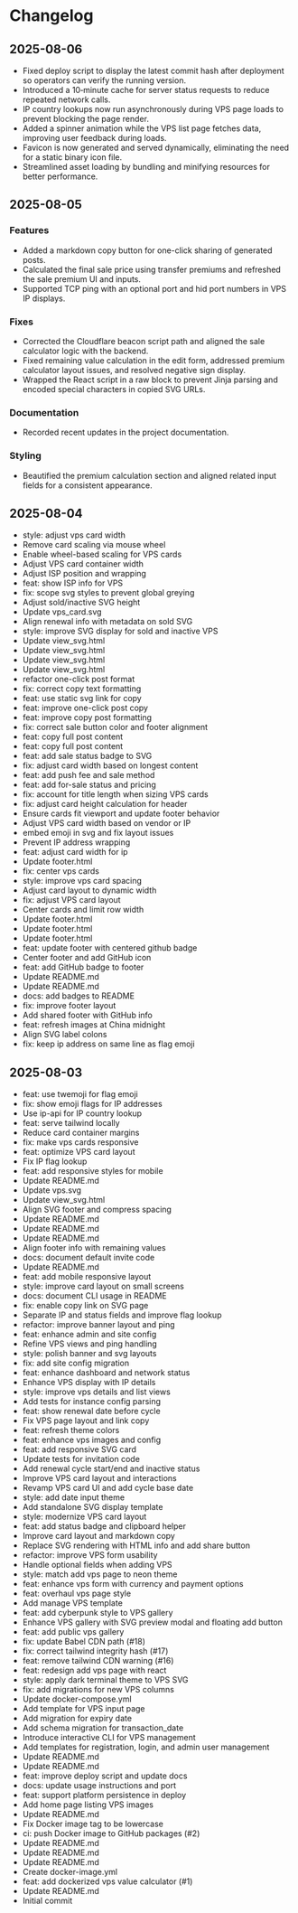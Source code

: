 # Changelog

## 2025-08-06

- Fixed deploy script to display the latest commit hash after deployment so operators can verify the running version.
- Introduced a 10‑minute cache for server status requests to reduce repeated network calls.
- IP country lookups now run asynchronously during VPS page loads to prevent blocking the page render.
- Added a spinner animation while the VPS list page fetches data, improving user feedback during loads.
- Favicon is now generated and served dynamically, eliminating the need for a static binary icon file.
- Streamlined asset loading by bundling and minifying resources for better performance.

## 2025-08-05

### Features
- Added a markdown copy button for one-click sharing of generated posts.
- Calculated the final sale price using transfer premiums and refreshed the sale premium UI and inputs.
- Supported TCP ping with an optional port and hid port numbers in VPS IP displays.

### Fixes
- Corrected the Cloudflare beacon script path and aligned the sale calculator logic with the backend.
- Fixed remaining value calculation in the edit form, addressed premium calculator layout issues, and resolved negative sign display.
- Wrapped the React script in a raw block to prevent Jinja parsing and encoded special characters in copied SVG URLs.

### Documentation
- Recorded recent updates in the project documentation.

### Styling
- Beautified the premium calculation section and aligned related input fields for a consistent appearance.

## 2025-08-04

- style: adjust vps card width
- Remove card scaling via mouse wheel
- Enable wheel-based scaling for VPS cards
- Adjust VPS card container width
- Adjust ISP position and wrapping
- feat: show ISP info for VPS
- fix: scope svg styles to prevent global greying
- Adjust sold/inactive SVG height
- Update vps_card.svg
- Align renewal info with metadata on sold SVG
- style: improve SVG display for sold and inactive VPS
- Update view_svg.html
- Update view_svg.html
- Update view_svg.html
- Update view_svg.html
- refactor one-click post format
- fix: correct copy text formatting
- feat: use static svg link for copy
- feat: improve one-click post copy
- feat: improve copy post formatting
- fix: correct sale button color and footer alignment
- feat: copy full post content
- feat: copy full post content
- feat: add sale status badge to SVG
- fix: adjust card width based on longest content
- feat: add push fee and sale method
- feat: add for-sale status and pricing
- fix: account for title length when sizing VPS cards
- fix: adjust card height calculation for header
- Ensure cards fit viewport and update footer behavior
- Adjust VPS card width based on vendor or IP
- embed emoji in svg and fix layout issues
- Prevent IP address wrapping
- feat: adjust card width for ip
- Update footer.html
- fix: center vps cards
- style: improve vps card spacing
- Adjust card layout to dynamic width
- fix: adjust VPS card layout
- Center cards and limit row width
- Update footer.html
- Update footer.html
- Update footer.html
- feat: update footer with centered github badge
- Center footer and add GitHub icon
- feat: add GitHub badge to footer
- Update README.md
- Update README.md
- docs: add badges to README
- fix: improve footer layout
- Add shared footer with GitHub info
- feat: refresh images at China midnight
- Align SVG label colons
- fix: keep ip address on same line as flag emoji

## 2025-08-03

- feat: use twemoji for flag emoji
- fix: show emoji flags for IP addresses
- Use ip-api for IP country lookup
- feat: serve tailwind locally
- Reduce card container margins
- fix: make vps cards responsive
- feat: optimize VPS card layout
- Fix IP flag lookup
- feat: add responsive styles for mobile
- Update README.md
- Update vps.svg
- Update view_svg.html
- Align SVG footer and compress spacing
- Update README.md
- Update README.md
- Update README.md
- Align footer info with remaining values
- docs: document default invite code
- Update README.md
- feat: add mobile responsive layout
- style: improve card layout on small screens
- docs: document CLI usage in README
- fix: enable copy link on SVG page
- Separate IP and status fields and improve flag lookup
- refactor: improve banner layout and ping
- feat: enhance admin and site config
- Refine VPS views and ping handling
- style: polish banner and svg layouts
- fix: add site config migration
- feat: enhance dashboard and network status
- Enhance VPS display with IP details
- style: improve vps details and list views
- Add tests for instance config parsing
- feat: show renewal date before cycle
- Fix VPS page layout and link copy
- feat: refresh theme colors
- feat: enhance vps images and config
- feat: add responsive SVG card
- Update tests for invitation code
- Add renewal cycle start/end and inactive status
- Improve VPS card layout and interactions
- Revamp VPS card UI and add cycle base date
- style: add date input theme
- Add standalone SVG display template
- style: modernize VPS card layout
- feat: add status badge and clipboard helper
- Improve card layout and markdown copy
- Replace SVG rendering with HTML info and add share button
- refactor: improve VPS form usability
- Handle optional fields when adding VPS
- style: match add vps page to neon theme
- feat: enhance vps form with currency and payment options
- feat: overhaul vps page style
- Add manage VPS template
- feat: add cyberpunk style to VPS gallery
- Enhance VPS gallery with SVG preview modal and floating add button
- feat: add public vps gallery
- fix: update Babel CDN path (#18)
- fix: correct tailwind integrity hash (#17)
- feat: remove tailwind CDN warning (#16)
- feat: redesign add vps page with react
- style: apply dark terminal theme to VPS SVG
- fix: add migrations for new VPS columns
- Update docker-compose.yml
- Add template for VPS input page
- Add migration for expiry date
- Add schema migration for transaction_date
- Introduce interactive CLI for VPS management
- Add templates for registration, login, and admin user management
- Update README.md
- Update README.md
- feat: improve deploy script and update docs
- docs: update usage instructions and port
- feat: support platform persistence in deploy
- Add home page listing VPS images
- Update README.md
- Fix Docker image tag to be lowercase
- ci: push Docker image to GitHub packages (#2)
- Update README.md
- Update README.md
- Update README.md
- Create docker-image.yml
- feat: add dockerized vps value calculator (#1)
- Update README.md
- Initial commit

